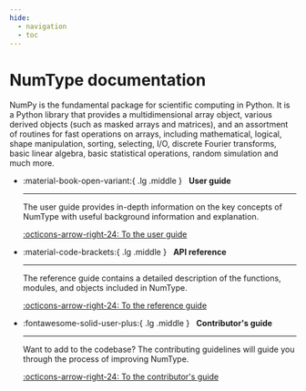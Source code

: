 ```yaml
---
hide:
  - navigation
  - toc
---
```


# NumType documentation

NumPy is the fundamental package for scientific computing in Python.
It is a Python library that provides a multidimensional array object, various
derived objects (such as masked arrays and matrices), and an assortment of
routines for fast operations on arrays, including mathematical, logical, shape
manipulation, sorting, selecting, I/O, discrete Fourier transforms, basic linear
algebra, basic statistical operations, random simulation and much more.

<div class="grid cards" markdown>

- :material-book-open-variant:{ .lg .middle } &nbsp; __User guide__

    ---

    The user guide provides in-depth information on the key concepts of
    NumType with useful background information and explanation.

    [:octicons-arrow-right-24: To the user guide](user_guide/index.md)

- :material-code-brackets:{ .lg .middle } &nbsp; __API reference__

    ---

    The reference guide contains a detailed description of the functions,
    modules, and objects included in NumType.

    [:octicons-arrow-right-24: To the reference guide](reference.md)

- :fontawesome-solid-user-plus:{ .lg .middle } &nbsp; __Contributor's guide__

    ---

    Want to add to the codebase? The contributing guidelines will guide you
    through the process of improving NumType.

    [:octicons-arrow-right-24: To the contributor's guide](contributing.md)

</div>
